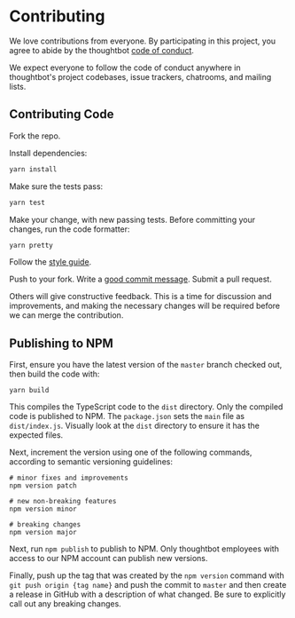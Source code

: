 # Contributing

We love contributions from everyone. By participating in this project, you agree
to abide by the thoughtbot [code of conduct].

[code of conduct]: https://thoughtbot.com/open-source-code-of-conduct

We expect everyone to follow the code of conduct anywhere in thoughtbot's
project codebases, issue trackers, chatrooms, and mailing lists.

## Contributing Code

Fork the repo.

Install dependencies:

```bash
yarn install
```

Make sure the tests pass:

```bash
yarn test
```

Make your change, with new passing tests. Before committing your changes, run the code formatter:

```bash
yarn pretty
```

Follow the [style guide][style].

[style]: https://github.com/thoughtbot/guides/tree/master/style

Push to your fork. Write a [good commit message][commit]. Submit a pull request.

[commit]: http://tbaggery.com/2008/04/19/a-note-about-git-commit-messages.html

Others will give constructive feedback. This is a time for discussion and
improvements, and making the necessary changes will be required before we can
merge the contribution.

## Publishing to NPM

First, ensure you have the latest version of the `master` branch checked out, then build the code with:

```
yarn build
```

This compiles the TypeScript code to the `dist` directory. Only the compiled code is published to NPM. The `package.json` sets the `main` file as `dist/index.js`. Visually look at the `dist` directory to ensure it has the expected files.

Next, increment the version using one of the following commands, according to semantic versioning guidelines:

```
# minor fixes and improvements
npm version patch

# new non-breaking features
npm version minor

# breaking changes
npm version major
```

Next, run `npm publish` to publish to NPM. Only thoughtbot employees with access to our NPM account can publish new versions.

Finally, push up the tag that was created by the `npm version` command with `git push origin {tag name}` and push the commit to `master` and then create a release in GitHub with a description of what changed. Be sure to explicitly call out any breaking changes.
